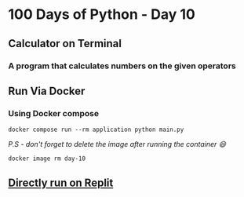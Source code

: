 # 100 Days of Python - Day 10

## Calculator on Terminal

### A program that calculates numbers on the given operators

## Run Via Docker

### Using Docker compose

`docker compose run --rm application python main.py`

*P.S - don't forget to delete the image after running the container :smile:*

`docker image rm day-10`


## [Directly run on Replit](https://replit.com/@syaseendev/Day-10-Calculator)